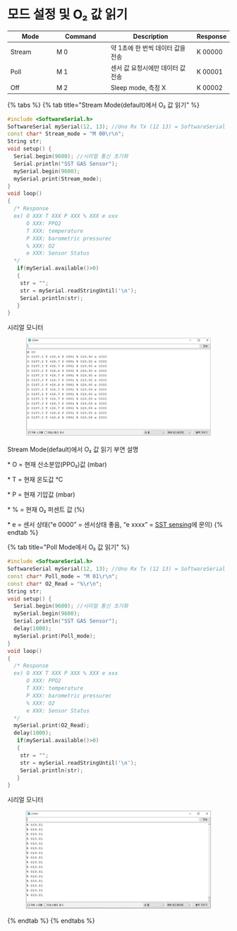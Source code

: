 # 모드 설정 및 O₂ 값 읽기

<table><thead><tr><th width="133">Mode</th><th width="147">Command</th><th width="281">Description</th><th>Response</th></tr></thead><tbody><tr><td>Stream</td><td>M 0</td><td>약 1초에 한 번씩 데이터 값을 전송</td><td>K 00000</td></tr><tr><td>Poll</td><td>M 1</td><td>센서 값 요청시에만 데이터 값 전송</td><td>K 00001</td></tr><tr><td>Off</td><td>M 2</td><td>Sleep mode, 측정 X</td><td>K 00002</td></tr></tbody></table>

{% tabs %}
{% tab title="Stream Mode(default)에서 O₂ 값 읽기" %}
```cpp
#include <SoftwareSerial.h>
SoftwareSerial mySerial(12, 13); //Uno Rx Tx (12 13) = SoftwareSerial
const char* Stream_mode = "M 00\r\n";
String str;
void setup() {
  Serial.begin(9600); //시리얼 통신 초기화
  Serial.println("SST GAS Sensor");
  mySerial.begin(9600);
  mySerial.print(Stream_mode);
}                              
void loop() 
{
  /* Response 
  ex) O XXX T XXX P XXX % XXX e xxx
      O XXX: PPO2
      T XXX: temperature
      P XXX: barometric pressurec
      % XXX: O2
      e XXX: Sensor Status
  */
   if(mySerial.available()>0) 
   { 
    str = "";
    str = mySerial.readStringUntil('\n'); 
    Serial.println(str);
   }
}

```

시리얼 모니터

<figure><img src="../../../.gitbook/assets/LOX_O2_strean_serial.png" alt=""><figcaption></figcaption></figure>

Stream Mode(default)에서 O₂ 값 읽기 부연 설명

\* O = 현재 산소분압(PPO₂)값 (mbar)

\* T = 현재 온도값 °C

\* P = 현재 기압값 (mbar)

\* % = 현재 O₂ 퍼센트 값 (%)

\* e = 센서 상태(“e 0000” = 센서상태 좋음, “e xxxx” = [SST sensing](https://sstsensing.com/)에 문의)
{% endtab %}

{% tab title="Poll Mode에서 O₂ 값 읽기" %}
```cpp
#include <SoftwareSerial.h>
SoftwareSerial mySerial(12, 13); //Uno Rx Tx (12 13) = SoftwareSerial
const char* Poll_mode = "M 01\r\n";
const char* O2_Read = "%\r\n";
String str;
void setup() {
  Serial.begin(9600); //시리얼 통신 초기화
  mySerial.begin(9600);
  Serial.println("SST GAS Sensor");
  delay(1000);
  mySerial.print(Poll_mode);
}                              
void loop() 
{
  /* Response 
  ex) O XXX T XXX P XXX % XXX e xxx
      O XXX: PPO2
      T XXX: temperature
      P XXX: barometric pressurec
      % XXX: O2
      e XXX: Sensor Status
  */
  mySerial.print(O2_Read);
  delay(1000);
   if(mySerial.available()>0) 
   { 
    str = "";
    str = mySerial.readStringUntil('\n'); 
    Serial.println(str);
   }
}

```

시리얼 모니터

<figure><img src="../../../.gitbook/assets/LOX_O2_poll_serial.png" alt=""><figcaption></figcaption></figure>
{% endtab %}
{% endtabs %}
